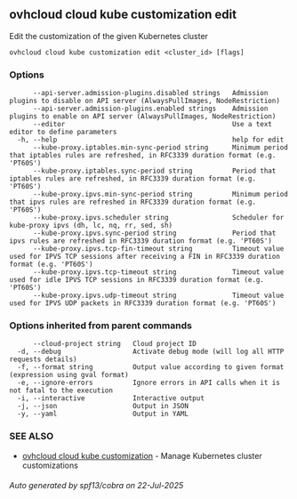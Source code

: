 ## ovhcloud cloud kube customization edit

Edit the customization of the given Kubernetes cluster

```
ovhcloud cloud kube customization edit <cluster_id> [flags]
```

### Options

```
      --api-server.admission-plugins.disabled strings   Admission plugins to disable on API server (AlwaysPullImages, NodeRestriction)
      --api-server.admission-plugins.enabled strings    Admission plugins to enable on API server (AlwaysPullImages, NodeRestriction)
      --editor                                          Use a text editor to define parameters
  -h, --help                                            help for edit
      --kube-proxy.iptables.min-sync-period string      Minimum period that iptables rules are refreshed, in RFC3339 duration format (e.g. 'PT60S')
      --kube-proxy.iptables.sync-period string          Period that iptables rules are refreshed, in RFC3339 duration format (e.g. 'PT60S')
      --kube-proxy.ipvs.min-sync-period string          Minimum period that ipvs rules are refreshed in RFC3339 duration format (e.g. 'PT60S')
      --kube-proxy.ipvs.scheduler string                Scheduler for kube-proxy ipvs (dh, lc, nq, rr, sed, sh)
      --kube-proxy.ipvs.sync-period string              Period that ipvs rules are refreshed in RFC3339 duration format (e.g. 'PT60S')
      --kube-proxy.ipvs.tcp-fin-timeout string          Timeout value used for IPVS TCP sessions after receiving a FIN in RFC3339 duration format (e.g. 'PT60S')
      --kube-proxy.ipvs.tcp-timeout string              Timeout value used for idle IPVS TCP sessions in RFC3339 duration format (e.g. 'PT60S')
      --kube-proxy.ipvs.udp-timeout string              Timeout value used for IPVS UDP packets in RFC3339 duration format (e.g. 'PT60S')
```

### Options inherited from parent commands

```
      --cloud-project string   Cloud project ID
  -d, --debug                  Activate debug mode (will log all HTTP requests details)
  -f, --format string          Output value according to given format (expression using gval format)
  -e, --ignore-errors          Ignore errors in API calls when it is not fatal to the execution
  -i, --interactive            Interactive output
  -j, --json                   Output in JSON
  -y, --yaml                   Output in YAML
```

### SEE ALSO

* [ovhcloud cloud kube customization](ovhcloud_cloud_kube_customization.md)	 - Manage Kubernetes cluster customizations

###### Auto generated by spf13/cobra on 22-Jul-2025
